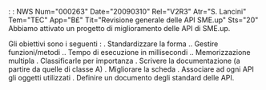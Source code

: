  :  : NWS Num="000263" Date="20090310" Rel="V2R3" Atr="S. Lancini" Tem="TEC" App="B£" Tit="Revisione generale delle API SME.up" Sts="20"
Abbiamo attivato un progetto di miglioramento delle API di SME.up.

Gli obiettivi sono i seguenti : 
. Standardizzare la forma
.. Gestire funzioni/metodi
.. Tempo di esecuzione in millisecondi
.. Memorizzazione multipla
. Classificarle per importanza
. Scrivere la documentazione (a partire da quelle di classe A)
. Migliorare la scheda
. Associare ad ogni API gli oggetti utilizzati
. Definire un documento degli standard delle API.
